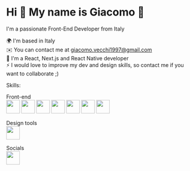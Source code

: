 <h1>Hi 👋 My name is Giacomo 🚀</h1>
I'm a passionate Front-End Developer from Italy 

🌍  I'm based in Italy<br/>
✉️  You can contact me at giacomo.vecchi1997@gmail.com<br/>
🧠  I'm a React, Next.js and React Native developer<br/>
⚡  I would love to improve my dev and design skills, so contact me if you want to collaborate ;)<br/>


Skills: 

Front-end<br/>
<img href="" width="36" height="36" src="https://raw.githubusercontent.com/danielcranney/readme-generator/main/public/icons/skills/html5-colored.svg"/> 
<img href="" width="36" height="36" src="https://raw.githubusercontent.com/danielcranney/readme-generator/main/public/icons/skills/css3-colored.svg"/>
<img href="" width="36" height="36" src="https://raw.githubusercontent.com/danielcranney/readme-generator/main/public/icons/skills/sass-colored.svg"/>
<img href="" width="36" height="36" src="https://raw.githubusercontent.com/danielcranney/readme-generator/main/public/icons/skills/javascript-colored.svg"/>
<img href="" width="36" height="36" src="https://raw.githubusercontent.com/danielcranney/readme-generator/main/public/icons/skills/typescript-colored.svg"/>
<img href="" width="36" height="36" src="https://raw.githubusercontent.com/danielcranney/readme-generator/main/public/icons/skills/react-colored.svg"/>
<img href="" width="36" height="36" src="https://raw.githubusercontent.com/danielcranney/readme-generator/main/public/icons/skills/nextjs-colored.svg"/>

Design tools<br/>
<img href="" width="36" height="36" src="https://raw.githubusercontent.com/danielcranney/readme-generator/main/public/icons/skills/figma-colored.svg"/>

Socials<br/>
<a href="https://www.linkedin.com/in/giacomo-vecchi-61b271189/"><img width="36" height="36" src="https://raw.githubusercontent.com/danielcranney/readme-generator/main/public/icons/socials/linkedin.svg"/></a>



